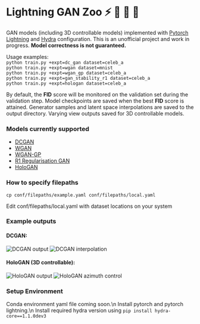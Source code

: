# Lightning GAN Zoo :zap: :elephant: :penguin: :panda_face:
GAN models (including 3D controllable models) implemented with [Pytorch Lightning](https://www.pytorchlightning.ai/) and [Hydra](https://hydra.cc/) configuration.
This is an unofficial project and work in progress. **Model correctness is not guaranteed.**

Usage examples:<br/>
```python train.py +expt=dc_gan dataset=celeb_a```<br/>
```python train.py +expt=wgan dataset=mnist```<br/>
```python train.py +expt=wgan_gp dataset=celeb_a```<br/>
```python train.py +expt=gan_stability_r1 dataset=celeb_a```<br/>
```python train.py +expt=hologan dataset=celeb_a```<br/>

By default, the **FID** score will be monitored on the validation set during the validation step. Model checkpoints are saved when the best **FID** score is attained.
Generator samples and latent space interpolations are saved to the output directory. Varying view outputs saved for 3D controllable models.

### Models currently supported
- [DCGAN](https://arxiv.org/abs/1511.06434v2)
- [WGAN](https://arxiv.org/abs/1701.07875v3)
- [WGAN-GP](https://arxiv.org/abs/1704.00028v3)
- [R1 Regularisation GAN](https://github.com/LMescheder/GAN_stability)
- [HoloGAN](https://www.monkeyoverflow.com/hologan-unsupervised-learning-of-3d-representations-from-natural-images/)

### How to specify filepaths
```cp conf/filepaths/example.yaml conf/filepaths/local.yaml```

Edit conf/filepaths/local.yaml with dataset locations on your system

### Example outputs
#### DCGAN:
![DCGAN output](/examples/dc_gan.png)
![DCGAN interpolation](/examples/dc_gan_interpolation.gif)

#### HoloGAN (3D controllable):
![HoloGAN output](/examples/hologan.png)
![HoloGAN azimuth control](/examples/hologan_azimuth.gif)

### Setup Environment
Conda environment yaml file coming soon.\n
Install pytorch and pytorch lightning.\n
Install required hydra version using
``` pip install hydra-core==1.1.0dev3 ```
